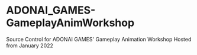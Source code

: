 # ADONAI_GAMES-GameplayAnimWorkshop
 Source Control for ADONAI GAMES' Gameplay Animation Workshop Hosted from January 2022
